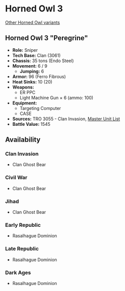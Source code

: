 # Horned Owl 3

[Other Horned Owl variants](../horned_owl.md)

## Horned Owl 3 "Peregrine"
- **Role:** Sniper
- **Tech Base:** Clan (3061)
- **Chassis:** 35 tons (Endo Steel)
- **Movement:** 6 / 9
  - **Jumping:** 6
- **Armor:** 96 (Ferro Fibrous)
- **Heat Sinks:** 10 (20)
- **Weapons:**
  - ER PPC
  - Light Machine Gun × 6 (ammo: 100)
- **Equipment:**
  - Targeting Computer
  - CASE
- **Sources:** TRO 3055 - Clan Invasion, [Master Unit List](http://masterunitlist.info/Unit/Details/2474/peregrine-horned-owl-3)
- **Battle Value:** 1545

## Availability

### Clan Invasion
- Clan Ghost Bear

### Civil War
- Clan Ghost Bear

### Jihad
- Clan Ghost Bear

### Early Republic
- Rasalhague Dominion

### Late Republic
- Rasalhague Dominion

### Dark Ages
- Rasalhague Dominion

